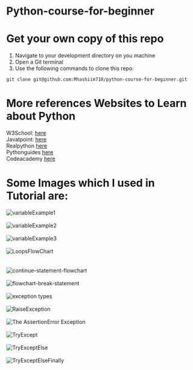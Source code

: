 # Python-course-for-beginner
# Get your own copy of this repo
1. Navigate to your development directory on you machine
2. Open a Git terminal
3. Use the following commands to clone this repo:
```
git clone git@github.com:Mhashiim710/python-course-for-beginner.git
```
# More references Websites to Learn about Python<br>
W3School:
<a href="https://www.w3schools.com/python/" target="_blank">here</a><br>
Javatpoint:
<a href="https://www.javatpoint.com/python-tutorial" target="_blank">here</a><br>
Realpython
<a href="https://realpython.com/" target="_blank">here</a><br>
Pythonguides
<a href="https://pythonguides.com/" target="_blank">here</a><br>
Codeacademy
<a href="https://www.codecademy.com/catalog/language/python" target="_blank">here</a><br>
# Some Images which I used in Tutorial are:<br>
![variableExample1](https://user-images.githubusercontent.com/89855559/190632530-5a87cbb4-b956-40ab-9948-fccc43dfdadc.png)<br><br>
![variableExample2](https://user-images.githubusercontent.com/89855559/190632535-7ed65e7c-bc48-497a-ab45-289de3ff25ff.png)<br><br>
![variableExample3](https://user-images.githubusercontent.com/89855559/190632537-26273c73-a313-4e8e-8c24-0d5e39f2460c.png)<br><br>
![LoopsFlowChart](https://user-images.githubusercontent.com/89855559/190632773-1b1713a0-f1a5-46c3-9e34-91a8c7bf2958.png)<br><br><br>
![continue-statement-flowchart](https://user-images.githubusercontent.com/89855559/190384969-746d90a0-b717-4866-93dc-0f856bfb75e3.png)<br><br>
![flowchart-break-statement](https://user-images.githubusercontent.com/89855559/190384978-2bf3cd40-4865-495c-b92b-7ef5451adfb8.png)<br><br>
![exception types](https://user-images.githubusercontent.com/89855559/190900645-1f7a278c-1429-47c2-815d-bc5ddd6689a7.png)<br><br>
![RaiseException](https://user-images.githubusercontent.com/89855559/190900646-d78def3c-b89e-49e1-856d-4c451c0b3960.png)<br><br>
![The AssertionError Exception](https://user-images.githubusercontent.com/89855559/190900648-7e323bf6-dcec-4bbf-8037-dc8a01f495be.png)<br><br>
![TryExcept](https://user-images.githubusercontent.com/89855559/190900650-7f0f95f3-4dd9-4e35-ace2-e198c2045a4e.png)<br><br>
![TryExceptElse](https://user-images.githubusercontent.com/89855559/190900651-d9a02745-7baa-4b6b-b8aa-7581e3232e8e.png)<br><br>
![TryExceptElseFinally](https://user-images.githubusercontent.com/89855559/190900655-527e6552-5f60-48bd-9c45-70641ef6c0f7.png)
